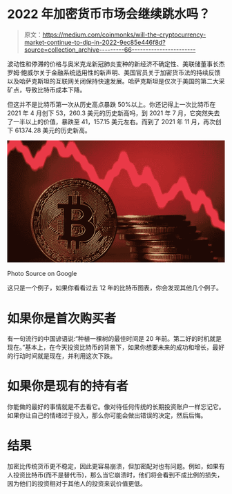 # 2022 年加密货币市场会继续跳水吗？

> 原文：<https://medium.com/coinmonks/will-the-cryptocurrency-market-continue-to-dip-in-2022-9ec85e446f8d?source=collection_archive---------66----------------------->

波动性和停滞的价格与奥米克龙新冠肺炎变种的新经济不确定性、美联储董事长杰罗姆·鲍威尔关于金融系统适用性的新声明、美国官员关于加密货币法的持续反馈以及哈萨克斯坦的互联网关闭保持快速发展。哈萨克斯坦是仅次于美国的第二大采矿点，导致比特币成本下降。

但这并不是比特币第一次从历史高点暴跌 50%以上。你还记得上一次比特币在 2021 年 4 月创下 53，260.3 美元的历史新高吗，到 2021 年 7 月，它突然失去了一半以上的价值，暴跌至 41，157.15 美元左右。而到了 2021 年 11 月，再次创下 61374.28 美元的历史新高。

![](img/f835760117ae0d7736dd2ad40305edda.png)

Photo Source on Google

这只是一个例子，如果你看看过去 12 年的比特币图表，你会发现其他几个例子。

# **如果你是首次购买者**

有一句流行的中国谚语说:“种植一棵树的最佳时间是 20 年前。第二好的时机就是现在。”基本上，在今天投资比特币的背景下，如果你想要未来的成功和增长，最好的行动时间就是现在，并利用这次下跌。

# **如果你是现有的持有者**

你能做的最好的事情就是不去看它。像对待任何传统的长期投资账户一样忘记它。如果你让自己的情绪过于投入，那么你可能会做出错误的决定，然后后悔。

# 结果

加密比传统货币更不稳定，因此更容易崩溃，但加密配对也有问题。例如，如果有人投资比特币(而不是替代币)，那么当它崩溃时，他们将会看到不成比例的损失，因为他们的投资相对于其他人的投资来说价值更低。